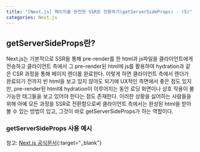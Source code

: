 ```yaml
---
title: "[Next.js] 페이지를 완전한 SSR로 전환하기(getServerSideProps) - (5)"
categories: Next.js
---
```


## getServerSideProps란?

Next.js는 기본적으로 SSR을 통해 pre-render를 한 html과 js파일을 클라이언트에게 전송하고 클라이언트 측에서 그 pre-render된 html에 js를 활용하여 hydration과 같은 CSR 과정을 통해 페이지 렌더를 완료한다. 이렇게 하면 클라이언트 측에서 렌더가 완료되기 전까지 빈 html을 보고 있지 않아도 되기에 UX적인 측면에서 좋은 점도 있지만, pre-render된 html에 hydration이 이루어지는 동안 로딩 화면이나 상호 작용이 불가능한 태그들을 보고 있어야 한다는 점도 존재한다. 이러한 상황을 싫어하는 사람들을 위해 아예 모든 과정을 SSR로 전환함으로써 클라이언트 측에서는 완성된 html을 받아볼 수 있는 방법이 있고, 그것이 바로 getServerSideProps가 하는 역할이다.

### getServerSideProps 사용 예시

참고: [Next.js 공식문서](https://nextjs.org/docs){:target="\_blank"}
